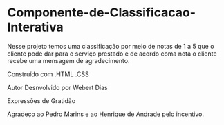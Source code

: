 # Componente-de-Classificacao-Interativa

Nesse projeto temos uma classificação por meio de notas de 1 a 5 que o cliente pode dar para o serviço prestado e 
de acordo coma nota o cliente recebe uma mensagem de agradecimento.

Construído com
.HTML
.CSS

Autor
Desnvolvido por Webert Dias

Expressões de Gratidão

Agradeço ao Pedro Marins e ao Henrique de Andrade pelo incentivo.

